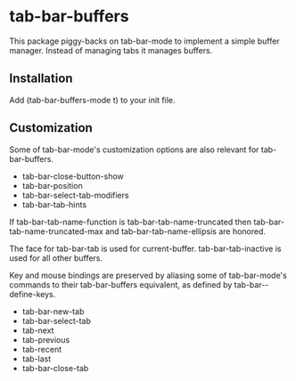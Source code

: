 # tab-bar-buffers

This package piggy-backs on tab-bar-mode to implement a simple
buffer manager.  Instead of managing tabs it manages buffers.

## Installation

Add (tab-bar-buffers-mode t) to your init file.

## Customization

Some of tab-bar-mode's customization options are also relevant for
tab-bar-buffers.

- tab-bar-close-button-show
- tab-bar-position
- tab-bar-select-tab-modifiers
- tab-bar-tab-hints

If tab-bar-tab-name-function is tab-bar-tab-name-truncated then
tab-bar-tab-name-truncated-max and tab-bar-tab-name-ellipsis
are honored.

The face for tab-bar-tab is used for current-buffer.
tab-bar-tab-inactive is used for all other buffers.

Key and mouse bindings are preserved by aliasing some of
tab-bar-mode's commands to their tab-bar-buffers equivalent, as
defined by tab-bar--define-keys.

- tab-bar-new-tab
- tab-bar-select-tab
- tab-next
- tab-previous
- tab-recent
- tab-last
- tab-bar-close-tab
